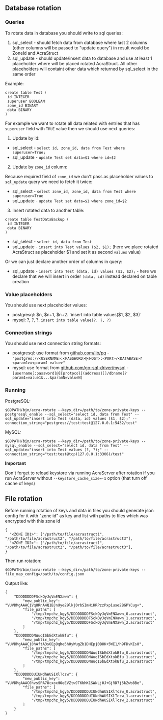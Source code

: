 ## Database rotation

### Queries
To rotate data in database you should write to sql queries:
1. sql_select - should fetch data from database where last 2 columns (other columns will be passed to "update query") in result would be ZoneId and AcraStruct
2. sql_update - should update/insert data to database and use at least 1 placeholder where will be placed rotated AcraStruct. All other placeholders will containt other data which returned by sql_select in the same order

Example:
```
create table Test (
 id INTEGER
 superuser BOOLEAN
 zone_id BINARY
 data BINARY
)
```

For example we want to rotate all data related with entries that has `superuser` field with `TRUE` value then we should use next queries:
1. Update by id:

* sql_select - `select id, zone_id, data from Test where superuser=True;`
* sql_update - `update Test set data=$1 where id=$2`

2. Update by `zone_id` column:

Because required field of `zone_id` we don't pass as placeholder values to `sql_update` query we need to fetch it twice:

* sql_select - `select zone_id, zone_id, data from Test where superuser=True`
* sql_update - `update Test set data=$1 where zone_id=$2`

3. Insert rotated data to another table:

```
create table TestDataBackup (
 id INTEGER
 data BINARY
)
```

* sql_select - `select id, data from Test`
* sql_update - `insert into Test values ($2, $1);` (here we place rotated AcraStruct as placeholder $1 and set it as second `values` value)

Or we can just declare another order of columns in query:
* sql_update - `insert into Test (data, id) values ($1, $2);` - here we declare that we will insert in order `(data, id)` instead declared on table creation

### Value placeholders
You should use next placeholder values:
* postgresql: $n, $n+1, $n+2. `insert into table values($1, $2, $3)`
* mysql: ?, ?, ?. `insert into table value(?, ?, ?)`

### Connection strings
You should use next connection string formats:
* postgresql: use format from [github.com/lib/pq](https://godoc.org/github.com/lib/pq) - `"postgres://<USERNAME>:<PASSWORD>@<HOST>:<PORT>/<DATABASE>?<param1>=<param1-value>"`
* mysql: use format from [github.com/go-sql-driver/mysql](https://github.com/go-sql-driver/mysql) - `[username[:password]@][protocol[(address)]]/dbname[?param1=value1&...&paramN=valueN]`

### Running
PostgreSQL:
```
$GOPATH/bin/acra-rotate --keys_dir=/path/to/zone-private-keys --postgresql_enable --sql_select="select id, data from Test" --sql_update="insert into Test (data, id) values ($1, $2);" --connection_string="postgres://test:test@127.0.0.1:5432/test"
```

MySQL:
```
$GOPATH/bin/acra-rotate --keys_dir=/path/to/zone-private-keys --mysql_enable --sql_select="select id, data from Test" --sql_update="insert into Test values (?, ?);" --connection_string="test:test@tcp(127.0.0.1:3306)/test"
```      

**Important**

Don't forget to reload keystore via running AcraServer after rotation if you run AcraServer without `--keystore_cache_size=-1` option (that turn off cache of keys)

## File rotation

Before running rotation of keys and data in files you should generate json config for it with "zone id" as key and list with paths to files which was encrypted with this zone id
```
{
  "<ZONE ID1>": ["/path/to/file/acrastruct1", "/path/to/file/acrastruct2", "/path/to/file/acrastruct3"],
  "<ZONE ID2>": ["/path/to/file/acrastruct1", "/path/to/file/acrastruct2", "/path/to/file/acrastruct3"],
}
```
Then run rotation:
```
$GOPATH/bin/acra-rotate --keys_dir=/path/to/zone-private-keys --file_map_config=/path/to/config.json
```
Output like:
```
{
    "DDDDDDDDFSckOyJqVmENXawn": {
        "new_public_key": "VUVDMgAAAC1Vq8RnA4Q1BJnUye29lkj0rbSImHiKRPzzPxp1use2BGPYCug+",
        "file_paths": [
            "/tmp/tmpchz_kgy5/DDDDDDDDFSckOyJqVmENXawn_0.acrastruct",
            "/tmp/tmpchz_kgy5/DDDDDDDDFSckOyJqVmENXawn_1.acrastruct",
            "/tmp/tmpchz_kgy5/DDDDDDDDFSckOyJqVmENXawn_2.acrastruct"
        ]
    },
    "DDDDDDDDNWuqISbEdXtokBfu": {
        "new_public_key": "VUVDMgAAAC10hAftA3sOEp9qhe5h0yWugZb1DHEpj0BUK+5WE1/h9FDvKEsO",
        "file_paths": [
            "/tmp/tmpchz_kgy5/DDDDDDDDNWuqISbEdXtokBfu_0.acrastruct",
            "/tmp/tmpchz_kgy5/DDDDDDDDNWuqISbEdXtokBfu_1.acrastruct",
            "/tmp/tmpchz_kgy5/DDDDDDDDNWuqISbEdXtokBfu_2.acrastruct"
        ]
    },
    "DDDDDDDDUIUNdhWUSIXlTczw": {
        "new_public_key": "VUVDMgAAAC0hvsSPA78cxoxHOeEVZtwJT6bhK1SWNLj0J+GjRD7j5kZwb8Be",
        "file_paths": [
            "/tmp/tmpchz_kgy5/DDDDDDDDUIUNdhWUSIXlTczw_0.acrastruct",
            "/tmp/tmpchz_kgy5/DDDDDDDDUIUNdhWUSIXlTczw_1.acrastruct",
            "/tmp/tmpchz_kgy5/DDDDDDDDUIUNdhWUSIXlTczw_2.acrastruct"
        ]
    }
}
```